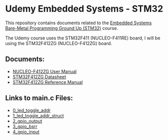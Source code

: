 # Udemy Embedded Systems - STM32
This repository contains documents related to the [Embedded Systems Bare-Metal Programming Ground Up (STM32)](https://www.udemy.com/course/embedded-systems-bare-metal-programming/) course.

The Udemy course uses the STM32F411 (NUCLEO-F411RE) board, I will be using the STM32F412ZG (NUCLEO-F412ZG) board.

## Documents:
- [NUCLEO-F412ZG User Manual](https://www.st.com/resource/en/user_manual/um1974-stm32-nucleo144-boards-mb1137-stmicroelectronics.pdf) 
- [STM32F412ZG Datasheet](https://www.st.com/resource/en/datasheet/stm32f412zg.pdf)
- [STM32F412ZG Reference Manual](https://www.st.com/resource/en/reference_manual/rm0402-stm32f412-advanced-armbased-32bit-mcus-stmicroelectronics.pdf)

## Links to main.c Files:
- [0_led_toggle_addr](https://github.com/december454/Udemy-Embedded-Systems-STM32/blob/main/0_led_toggle_addr/Src/main.c)
- [1_led_toggle_addr_struct](https://github.com/december454/Udemy-Embedded-Systems-STM32/blob/main/1_led_toggle_addr_struct/Src/main.c)
- [2_gpio_output](https://github.com/december454/Udemy-Embedded-Systems-STM32/blob/main/2_gpio_output/Src/main.c)
- [3_gpio_bsrr](https://github.com/december454/Udemy-Embedded-Systems-STM32/blob/main/3_gpio_bsrr/Src/main.c)
- [4_gpio_input](https://github.com/december454/Udemy-Embedded-Systems-STM32/blob/main/4_gpio_input/Src/main.c)
